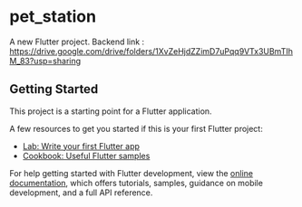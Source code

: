 # pet_station

A new Flutter project.
Backend link : https://drive.google.com/drive/folders/1XvZeHjdZZimD7uPqq9VTx3UBmTIhM_83?usp=sharing

## Getting Started

This project is a starting point for a Flutter application.

A few resources to get you started if this is your first Flutter project:

- [Lab: Write your first Flutter app](https://docs.flutter.dev/get-started/codelab)
- [Cookbook: Useful Flutter samples](https://docs.flutter.dev/cookbook)

For help getting started with Flutter development, view the
[online documentation](https://docs.flutter.dev/), which offers tutorials,
samples, guidance on mobile development, and a full API reference.
